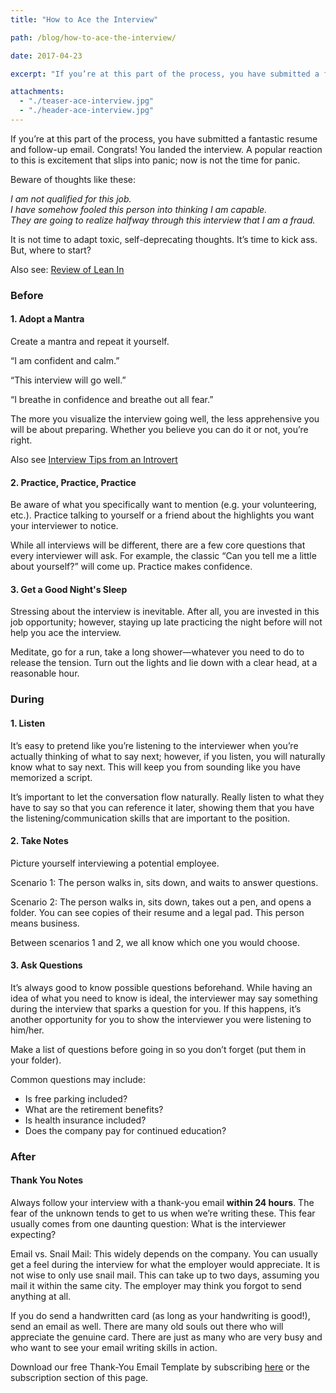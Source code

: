 ```yaml
---
title: "How to Ace the Interview"

path: /blog/how-to-ace-the-interview/

date: 2017-04-23

excerpt: "If you’re at this part of the process, you have submitted a fantastic resume and follow-up email. Congrats! You landed the interview. A popular reaction to this is excitement that slips into panic; now is not the time for panic."

attachments:
  - "./teaser-ace-interview.jpg"
  - "./header-ace-interview.jpg"
---
```


If you’re at this part of the process, you have submitted a fantastic resume and follow-up email. Congrats! You landed the interview. A popular reaction to this is excitement that slips into panic; now is not the time for panic. 

Beware of thoughts like these: 

*I am not qualified for this job.*  
*I have somehow fooled this person into thinking I am capable.*  
*They are going to realize halfway through this interview that I am a fraud.*  

It is not time to adapt toxic, self-deprecating thoughts. It’s time to kick ass. But, where to start?

Also see: [Review of Lean In](/blog/review-of-lean-in/)

### Before

#### 1. Adopt a Mantra

<p class="indent">Create a mantra and repeat it yourself.</p>
<p class="indent">“I am confident and calm.”</p>
<p class="indent">“This interview will go well.”</p>
<p class="indent">“I breathe in confidence and breathe out all fear.”</p>
<p class="indent">The more you visualize the interview going well, the less apprehensive you will be about preparing. Whether you believe you can do it or not, you’re right.</p>
<p class="indent">Also see <a href="/blog/interview-tips-from-an-introvert/">Interview Tips from an Introvert</a></p>


#### 2. Practice, Practice, Practice

<p class="indent">Be aware of what you specifically want to mention (e.g. your volunteering, etc.). Practice talking to yourself or a friend about the highlights you want your interviewer to notice.</p>
<p class="indent">While all interviews will be different, there are a few core questions that every interviewer will ask. For example, the classic “Can you tell me a little about yourself?” will come up. Practice makes confidence.</p>

#### 3. Get a Good Night's Sleep

<p class="indent">Stressing about the interview is inevitable. After all, you are invested in this job opportunity; however, staying up late practicing the night before will not help you ace the interview.</p>
<p class="indent">Meditate, go for a run, take a long shower—whatever you need to do to release the tension. Turn out the lights and lie down with a clear head, at a reasonable hour.</p>

### During

#### 1. Listen

<p class="indent">It’s easy to pretend like you’re listening to the interviewer when you’re actually thinking of what to say next; however, if you listen, you will naturally know what to say next. This will keep you from sounding like you have memorized a script.</p>
<p class="indent">It’s important to let the conversation flow naturally. Really listen to what they have to say so that you can reference it later, showing them that you have the listening/communication skills that are important to the position.</p>

#### 2. Take Notes

<p class="indent">Picture yourself interviewing a potential employee.</p>
<p class="indent">Scenario 1: The person walks in, sits down, and waits to answer questions.</p>
<p class="indent">Scenario 2: The person walks in, sits down, takes out a pen, and opens a folder. You can see copies of their resume and a legal pad. This person means business.</p>
<p class="indent">Between scenarios 1 and 2, we all know which one you would choose.</p>

#### 3. Ask Questions

<p class="indent">It’s always good to know possible questions beforehand. While having an idea of what you need to know is ideal, the interviewer may say something during the interview that sparks a question for you. If this happens, it’s another opportunity for you to show the interviewer you were listening to him/her.</p>
<p class="indent">Make a list of questions before going in so you don’t forget (put them in your folder).</p>
<p class="indent">Common questions may include:</p>
<ul class="indent">
	<li>Is free parking included?</li>
	<li>What are the retirement benefits?</li>
	<li>Is health insurance included?</li>
	<li>Does the company pay for continued education? </li>
</ul>

### After

#### Thank You Notes

<p class="indent">Always follow your interview with a thank-you email <b>within 24 hours</b>. The fear of the unknown tends to get to us when we’re writing these. This fear usually comes from one daunting question: What is the interviewer expecting?</p>
<p class="indent">Email vs. Snail Mail: This widely depends on the company. You can usually get a feel during the interview for what the employer would appreciate. It is not wise to only use snail mail. This can take up to two days, assuming you mail it within the same city. The employer may think you forgot to send anything at all.</p>
<p class="indent">If you do send a handwritten card (as long as your handwriting is good!), send an email as well. There are many old souls out there who will appreciate the genuine card. There are just as many who are very busy and who want to see your email writing skills in action.</p>
<p class="indent">Download our free Thank-You Email Template by subscribing <a href="/join-pare-and-flourish/">here</a> or the subscription section of this page.</p>